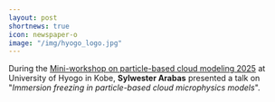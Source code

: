 ```yaml
---
layout: post
shortnews: true
icon: newspaper-o
image: "/img/hyogo_logo.jpg"
---
```


During the <a href="https://s-shima-lab.sakura.ne.jp/en/events/ws_pbcm2509">Mini-workshop on particle-based cloud modeling 2025</a> at University of Hyogo in Kobe,
  <b>Sylwester Arabas</b> presented a talk on
  "<em>Immersion freezing in particle-based cloud microphysics models</em>".
